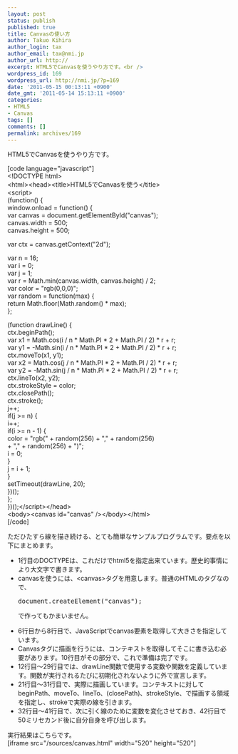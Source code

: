 ```yaml
---
layout: post
status: publish
published: true
title: Canvasの使い方
author: Takuo Kihira
author_login: tax
author_email: tax@nmi.jp
author_url: http://
excerpt: HTML5でCanvasを使うやり方です。<br />
wordpress_id: 169
wordpress_url: http://nmi.jp/?p=169
date: '2011-05-15 00:13:11 +0900'
date_gmt: '2011-05-14 15:13:11 +0900'
categories:
- HTML5
- Canvas
tags: []
comments: []
permalink: archives/169
---
```

<p>HTML5でCanvasを使うやり方です。<br />
<a id="more"></a><a id="more-169"></a></p>
<p>[code language="javascript"]<br />
&lt;!DOCTYPE html&gt;<br />
&lt;html&gt;&lt;head&gt;&lt;title&gt;HTML5でCanvasを使う&lt;/title&gt;<br />
&lt;script&gt;<br />
(function() {<br />
    window.onload = function() {<br />
        var canvas = document.getElementById(&quot;canvas&quot;);<br />
        canvas.width = 500;<br />
        canvas.height = 500;</p>
<p>        var ctx = canvas.getContext(&quot;2d&quot;);</p>
<p>        var n = 16;<br />
        var i = 0;<br />
        var j = 1;<br />
        var r = Math.min(canvas.width, canvas.height) / 2;<br />
        var color = &quot;rgb(0,0,0)&quot;;<br />
        var random = function(max) {<br />
            return Math.floor(Math.random() * max);<br />
        };</p>
<p>        (function drawLine() {<br />
            ctx.beginPath();<br />
    		var x1 = Math.cos(i / n * Math.PI * 2 + Math.PI / 2) * r + r;<br />
    		var y1 = -Math.sin(i / n * Math.PI * 2 + Math.PI / 2) * r + r;<br />
            ctx.moveTo(x1, y1);<br />
    		var x2 = Math.cos(j / n * Math.PI * 2 + Math.PI / 2) * r + r;<br />
    		var y2 = -Math.sin(j / n * Math.PI * 2 + Math.PI / 2) * r + r;<br />
            ctx.lineTo(x2, y2);<br />
            ctx.strokeStyle = color;<br />
            ctx.closePath();<br />
            ctx.stroke();<br />
            j++;<br />
            if(j &gt;= n) {<br />
				i++;<br />
				if(i &gt;= n - 1) {<br />
	            	color = &quot;rgb(&quot; + random(256) + &quot;,&quot; + random(256)<br />
								+ &quot;,&quot; + random(256) + &quot;)&quot;;<br />
					i = 0;<br />
				}<br />
            	j = i + 1;<br />
            }<br />
            setTimeout(drawLine, 20);<br />
        })();<br />
    };<br />
})();&lt;/script&gt;&lt;/head&gt;<br />
&lt;body&gt;&lt;canvas id=&quot;canvas&quot; /&gt;&lt;/body&gt;&lt;/html&gt;<br />
[/code]</p>
<p>ただひたすら線を描き続ける、とても簡単なサンプルプログラムです。要点を以下にまとめます。</p>
<ul>
<li>1行目のDOCTYPEは、これだけでhtml5を指定出来ています。歴史的事情により大文字で書きます。</li>
<li>canvasを使うには、&lt;canvas&gt;タグを用意します。普通のHTMLのタグなので、
<pre>document.createElement("canvas");</pre>
<p>で作ってもかまいません。</li>
<li>6行目から8行目で、JavaScriptでcanvas要素を取得して大きさを指定しています。</li>
<li>Canvasタグに描画を行うには、コンテキストを取得してそこに書き込む必要があります。10行目がその部分で、これで準備は完了です。</li>
<li>12行目～29行目では、drawLine関数で使用する変数や関数を定義しています。関数が実行されるたびに初期化されないように外で宣言します。</li>
<li>21行目～31行目で、実際に描画しています。コンテキストに対してbeginPath、moveTo、lineTo、(closePath)、strokeStyle、で描画する領域を指定し、strokeで実際の線を引きます。</li>
<li>32行目～41行目で、次に引く線のために変数を変化させておき、42行目で50ミリセカンド後に自分自身を呼び出します。</li>
</ul>
<p>実行結果はこちらです。<br />
[iframe src="/sources/canvas.html" width="520" height="520"]</p>
